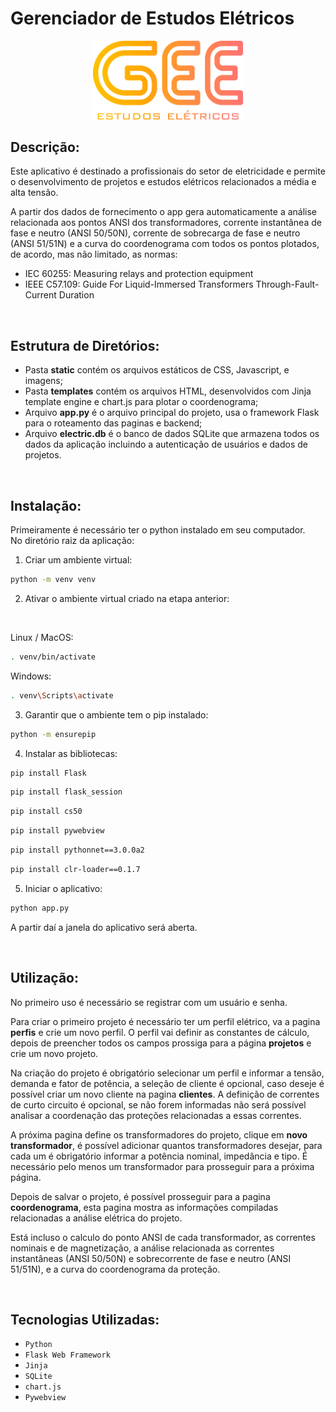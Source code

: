 # Gerenciador de Estudos Elétricos

<p align='center'><img src='logo/GEE_logo.png' width=240 alt='GEE logo'/></p>

## Descrição:

Este aplicativo é destinado a profissionais do setor de eletricidade e permite o desenvolvimento de projetos e estudos elétricos relacionados a média e alta tensão.

A partir dos dados de fornecimento o app gera automaticamente a análise relacionada aos pontos ANSI dos transformadores, corrente instantânea de fase e neutro (ANSI 50/50N), corrente de sobrecarga de fase e neutro (ANSI 51/51N) e a curva do coordenograma com todos os pontos plotados, de acordo, mas não limitado, as normas:
- IEC 60255: Measuring relays and protection equipment
- IEEE C57.109: Guide For Liquid-Immersed Transformers Through-Fault-Current Duration
 
<br>

## Estrutura de Diretórios:
- Pasta **static** contém os arquivos estáticos de CSS, Javascript, e imagens;
- Pasta **templates** contém os arquivos HTML, desenvolvidos com Jinja template engine e chart.js para plotar o coordenograma;
- Arquivo **app.py** é o arquivo principal do projeto, usa o framework Flask para o roteamento das paginas e backend;
-  Arquivo **electric.db** é o banco de dados SQLite que armazena todos os dados da aplicação incluindo a autenticação de usuários e dados de projetos. 

<br>


## Instalação:
Primeiramente é necessário ter o python instalado em seu computador.<br>
No diretório raiz da aplicação:

1. Criar um ambiente virtual: 
```sh
python -m venv venv
```

2. Ativar o ambiente virtual criado na etapa anterior:
<br>

Linux / MacOS:

```sh
. venv/bin/activate
```

Windows:

```sh
. venv\Scripts\activate
```

3. Garantir que o ambiente tem o pip instalado:
```sh
python -m ensurepip
```

4. Instalar as bibliotecas:
```sh
pip install Flask
```
```sh
pip install flask_session
```
```sh
pip install cs50
```
```sh
pip install pywebview
```
```sh
pip install pythonnet==3.0.0a2
```
```sh
pip install clr-loader==0.1.7
```

5. Iniciar o aplicativo:
```sh
python app.py
```
A partir daí a janela do aplicativo será aberta.

<br>

## Utilização:

No primeiro uso é necessário se registrar com um usuário e senha.

Para criar o primeiro projeto é necessário ter um perfil elétrico, va a pagina **perfis** e crie um novo perfil. O perfil vai definir as constantes de cálculo, depois de preencher todos os campos prossiga para a página **projetos** e crie um novo projeto.

Na criação do projeto é obrigatório selecionar um perfil e informar a tensão, demanda e fator de potência, a seleção de cliente é opcional, caso deseje é possível criar um novo cliente na pagina **clientes**. A definição de correntes de curto circuito é opcional, se não forem informadas não será possível analisar a coordenação das proteções relacionadas a essas correntes.

A próxima pagina define os transformadores do projeto, clique em **novo transformador**, é possível adicionar quantos transformadores desejar, para cada um é obrigatório informar a potência nominal, impedância e tipo. É necessário pelo menos um transformador para prosseguir para a próxima página.

Depois de salvar o projeto, é possível prosseguir para a pagina **coordenograma**, esta pagina mostra as informações compiladas relacionadas a análise elétrica do projeto.

Está incluso o calculo do ponto ANSI de cada transformador, as correntes nominais e de magnetização, a análise relacionada as correntes instantâneas (ANSI 50/50N) e sobrecorrente de fase e neutro (ANSI 51/51N), e a curva do coordenograma da proteção.

<br>
  
## Tecnologias Utilizadas:
- `Python`
- `Flask Web Framework`
- `Jinja`
- `SQLite`
- `chart.js`
- `Pywebview`



